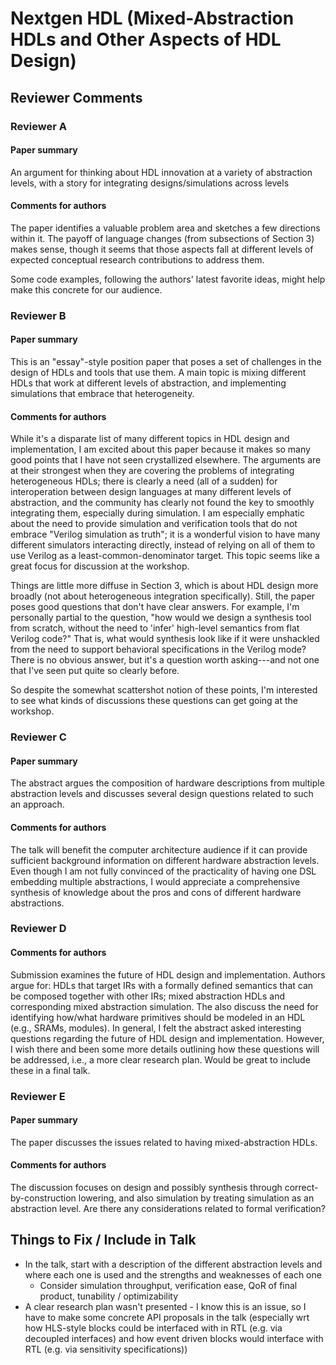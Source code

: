 # Nextgen HDL (Mixed-Abstraction HDLs and Other Aspects of HDL Design)

## Reviewer Comments

### Reviewer A

#### Paper summary

An argument for thinking about HDL innovation at a variety of abstraction levels, with a story for integrating designs/simulations across levels

#### Comments for authors

The paper identifies a valuable problem area and sketches a few directions within it. The payoff of language changes (from subsections of Section 3) makes sense, though it seems that those aspects fall at different levels of expected conceptual research contributions to address them.

Some code examples, following the authors' latest favorite ideas, might help make this concrete for our audience.

### Reviewer B

#### Paper summary

This is an "essay"-style position paper that poses a set of challenges in the design of HDLs and tools that use them. A main topic is mixing different HDLs that work at different levels of abstraction, and implementing simulations that embrace that heterogeneity.

#### Comments for authors

While it's a disparate list of many different topics in HDL design and implementation, I am excited about this paper because it makes so many good points that I have not seen crystallized elsewhere. The arguments are at their strongest when they are covering the problems of integrating heterogeneous HDLs; there is clearly a need (all of a sudden) for interoperation between design languages at many different levels of abstraction, and the community has clearly not found the key to smoothly integrating them, especially during simulation. I am especially emphatic about the need to provide simulation and verification tools that do not embrace "Verilog simulation as truth"; it is a wonderful vision to have many different simulators interacting directly, instead of relying on all of them to use Verilog as a least-common-denominator target. This topic seems like a great focus for discussion at the workshop.

Things are little more diffuse in Section 3, which is about HDL design more broadly (not about heterogeneous integration specifically). Still, the paper poses good questions that don't have clear answers. For example, I'm personally partial to the question, "how would we design a synthesis tool from scratch, without the need to 'infer' high-level semantics from flat Verilog code?" That is, what would synthesis look like if it were unshackled from the need to support behavioral specifications in the Verilog mode? There is no obvious answer, but it's a question worth asking---and not one that I've seen put quite so clearly before.

So despite the somewhat scattershot notion of these points, I'm interested to see what kinds of discussions these questions can get going at the workshop.

### Reviewer C

#### Paper summary

The abstract argues the composition of hardware descriptions from multiple abstraction levels and discusses several design questions related to such an approach.

#### Comments for authors

The talk will benefit the computer architecture audience if it can provide sufficient background information on different hardware abstraction levels. Even though I am not fully convinced of the practicality of having one DSL embedding multiple abstractions, I would appreciate a comprehensive synthesis of knowledge about the pros and cons of different hardware abstractions.

### Reviewer D

#### Comments for authors

Submission examines the future of HDL design and implementation. Authors argue for: HDLs that target IRs with a formally defined semantics that can be composed together with other IRs; mixed abstraction HDLs and corresponding mixed abstraction simulation. The also discuss the need for identifying how/what hardware primitives should be modeled in an HDL (e.g., SRAMs, modules). In general, I felt the abstract asked interesting questions regarding the future of HDL design and implementation. However, I wish there and been some more details outlining how these questions will be addressed, i.e., a more clear research plan. Would be great to include these in a final talk.

### Reviewer E

#### Paper summary

The paper discusses the issues related to having mixed-abstraction HDLs.

#### Comments for authors

The discussion focuses on design and possibly synthesis through correct-by-construction lowering, and also simulation by treating simulation as an abstraction level. Are there any considerations related to formal verification?

## Things to Fix / Include in Talk

- In the talk, start with a description of the different abstraction levels and where each one is used and the strengths and weaknesses of each one
    - Consider simulation throughput, verification ease, QoR of final product, tunability / optimizability
- A clear research plan wasn't presented - I know this is an issue, so I have to make some concrete API proposals in the talk (especially wrt how HLS-style blocks could be interfaced with in RTL (e.g. via decoupled interfaces) and how event driven blocks would interface with RTL (e.g. via sensitivity specifications))
